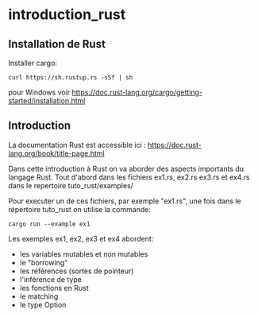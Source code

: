 # introduction_rust

## Installation de Rust

Installer cargo:

`curl https://sh.rustup.rs -sSf | sh`

pour  Windows voir  https://doc.rust-lang.org/cargo/getting-started/installation.html

## Introduction

La documentation Rust est accessible ici : https://doc.rust-lang.org/book/title-page.html

Dans cette introduction à Rust on  va aborder des aspects importants du langage Rust.
Tout d'abord  dans les fichiers ex1.rs, ex2.rs ex3.rs et ex4.rs dans le repertoire tuto_rust/examples/

Pour executer un de ces fichiers, par exemple "ex1.rs", une fois dans le répertoire tuto_rust on utilise la commande:

`cargo run --example ex1`


Les exemples ex1, ex2, ex3 et ex4 abordent:

- les variables mutables et non mutables
- le "borrowing"
- les références (sortes de pointeur)
- l'inférence de type
- les fonctions en Rust
- le matching
- le type Option
